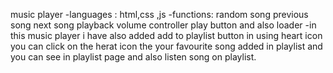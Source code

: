 music player
  -languages : html,css ,js 
 -functions:
 random song 
 previous song 
 next song
  playback
 volume controller
  play button 
  and also
   loader 
   -in this music player i have also added  add to playlist button in using heart icon 
   you can click on the herat icon the  your favourite song added in playlist 
    and you can see in playlist page and also listen song on playlist.
    
